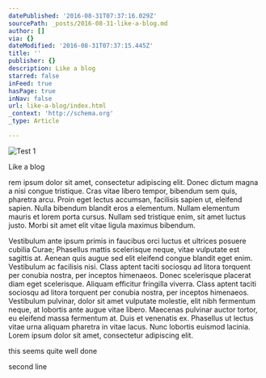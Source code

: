 ```yaml
---
datePublished: '2016-08-31T07:37:16.029Z'
sourcePath: _posts/2016-08-31-like-a-blog.md
author: []
via: {}
dateModified: '2016-08-31T07:37:15.445Z'
title: ''
publisher: {}
description: Like a blog
starred: false
inFeed: true
hasPage: true
inNav: false
url: like-a-blog/index.html
_context: 'http://schema.org'
_type: Article

---
```

![Test 1](https://the-grid-user-content.s3-us-west-2.amazonaws.com/534c9e0c-286b-4f31-951b-c7e40a20851b.jpg)

Like a blog

rem ipsum dolor sit amet, consectetur adipiscing elit. Donec dictum magna a nisi congue tristique. Cras vitae libero tempor, bibendum sem quis, pharetra arcu. Proin eget lectus accumsan, facilisis sapien ut, eleifend sapien. Nulla bibendum blandit eros a elementum. Nullam elementum mauris et lorem porta cursus. Nullam sed tristique enim, sit amet luctus justo. Morbi sit amet elit vitae ligula maximus bibendum.

Vestibulum ante ipsum primis in faucibus orci luctus et ultrices posuere cubilia Curae; Phasellus mattis scelerisque neque, vitae vulputate est sagittis at. Aenean quis augue sed elit eleifend congue blandit eget enim. Vestibulum ac facilisis nisi. Class aptent taciti sociosqu ad litora torquent per conubia nostra, per inceptos himenaeos. Donec scelerisque placerat diam eget scelerisque. Aliquam efficitur fringilla viverra. Class aptent taciti sociosqu ad litora torquent per conubia nostra, per inceptos himenaeos. Vestibulum pulvinar, dolor sit amet vulputate molestie, elit nibh fermentum neque, at lobortis ante augue vitae libero. Maecenas pulvinar auctor tortor, eu eleifend massa fermentum at. Duis et venenatis ex. Phasellus ut lectus vitae urna aliquam pharetra in vitae lacus. Nunc lobortis euismod lacinia. Lorem ipsum dolor sit amet, consectetur adipiscing elit.

this seems quite well done

second line